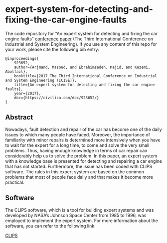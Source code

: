 # expert-system-for-detecting-and-fixing-the-car-engine-faults

The code repository for "An expert system for detecting and fixing the car engine faults" [conference paper](https://civilica.com/doc/669053/) (The Third International Conference on Industrial and System Engineering). If you use any content of this repo for your work, please cite the following bib entry:
  
    @inproceedings{
        923652,
        author={Arjmand, Masoud, and Ebrahimzadeh, Majid, and Kazemi, Abolfazl},
        booktitle={2017 The Third International Conference on Industrial and System Engineering (ICISE)}, 
        title={An expert system for detecting and fixing the car engine faults}, 
        year={2017},
        doc={https://civilica.com/doc/923652/}
    }

## Abstract

Nowadays, fault detection and repair of the car has become one of the daily issues to which many people have faced. Moreover, the importance of familiarity with minor repairs is determined more intensively when you have to wait for the expert for a long time, to come and solve the very small problems. Thus, having enough knowledge in terms of car repair can considerably help us to solve the problem. In this paper, an expert system with a knowledge base is presented for detecting and repairing a car engine that has not started. Furthermore, the issue has been coded with CLIPS software. The rules in this expert system are based on the common problems that most of people face daily and that makes it become more practical.

## Software

The CLIPS software, which is a tool for building expert systems and was developed by NASA’s Johnson Space Center from 1985 to 1996, was employed to implement the expert system. For more information about the software, you can refer to the following link:

[CLIPS](https://www.clipsrules.net/)
